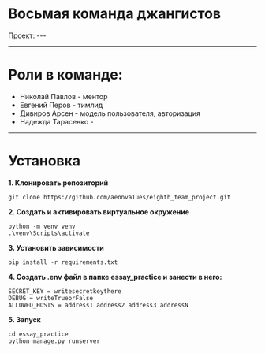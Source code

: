 # Восьмая команда джангистов
Проект: ---
___
# Роли в команде:
- Николай Павлов - ментор
- Евгений Перов - тимлид
- Дивиров Арсен - модель пользователя, авторизация
- Надежда Тарасенко -
___
# Установка

**1. Клонировать репозиторий**

```
git clone https://github.com/aeonva1ues/eighth_team_project.git 
```

**2. Создать и активировать виртуальное окружение**

```
python -m venv venv
.\venv\Scripts\activate
```

**3. Установить зависимости**

```
pip install -r requirements.txt
```

**4. Создать .env файл в папке essay_practice и занести в него:**

```
SECRET_KEY = writesecretkeythere
DEBUG = writeTrueorFalse
ALLOWED_HOSTS = address1 address2 address3 addressN
```

**5. Запуск**

```
cd essay_practice
python manage.py runserver
```
